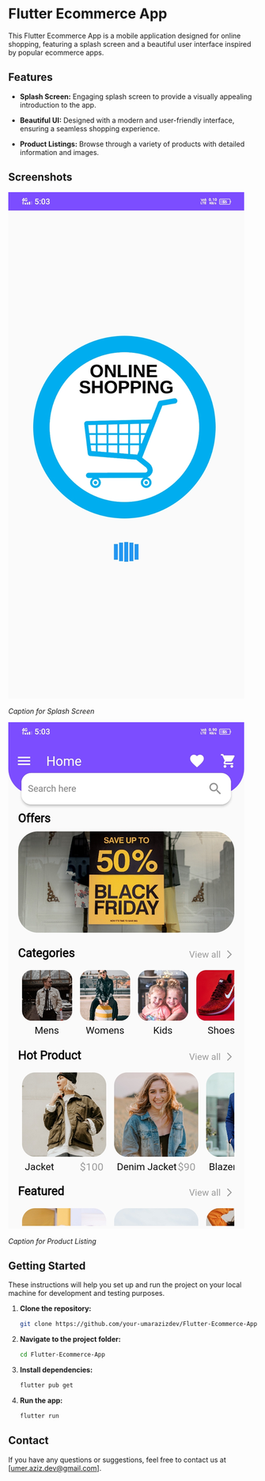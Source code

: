
# Flutter Ecommerce App

This Flutter Ecommerce App is a mobile application designed for online shopping, featuring a splash screen and a beautiful user interface inspired by popular ecommerce apps.

## Features

- **Splash Screen:** Engaging splash screen to provide a visually appealing introduction to the app.

- **Beautiful UI:** Designed with a modern and user-friendly interface, ensuring a seamless shopping experience.

- **Product Listings:** Browse through a variety of products with detailed information and images.


## Screenshots

![Splash Screen](assets/images/1.jpg)

*Caption for Splash Screen*

![Product Listing](assets/images/2.jpg)

*Caption for Product Listing*

## Getting Started

These instructions will help you set up and run the project on your local machine for development and testing purposes.

1. **Clone the repository:**

    ```bash
    git clone https://github.com/your-umarazizdev/Flutter-Ecommerce-App.git
    ```

2. **Navigate to the project folder:**

    ```bash
    cd Flutter-Ecommerce-App
    ```

3. **Install dependencies:**

    ```bash
    flutter pub get
    ```

4. **Run the app:**

    ```bash
    flutter run
    ```

## Contact
If you have any questions or suggestions, feel free to contact us at [umer.aziz.dev@gmail.com].
